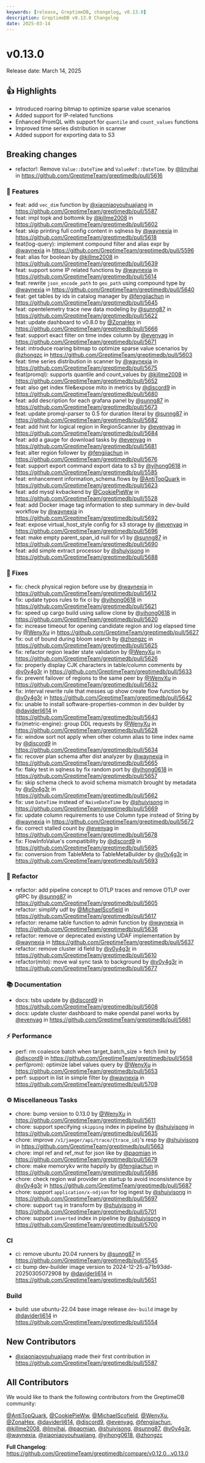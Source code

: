 ```yaml
---
keywords: [release, GreptimeDB, changelog, v0.13.0]
description: GreptimeDB v0.13.0 Changelog
date: 2025-03-14
---
```


# v0.13.0

Release date: March 14, 2025

## 👍 Highlights

* Introduced roaring bitmap to optimize sparse value scenarios
* Added support for IP-related functions
* Enhanced PromQL with support for `quantile` and `count_values` functions
* Improved time series distribution in scanner
* Added support for exporting data to S3

## Breaking changes

* refactor!: Remove `Value::DateTime` and `ValueRef::DateTime`. by [@linyihai](https://github.com/linyihai) in https://github.com/GreptimeTeam/greptimedb/pull/5616

### 🚀 Features

* feat: add `vec_dim` function by [@xiaoniaoyouhuajiang](https://github.com/xiaoniaoyouhuajiang) in https://github.com/GreptimeTeam/greptimedb/pull/5587
* feat: impl topk and bottomk by [@killme2008](https://github.com/killme2008) in https://github.com/GreptimeTeam/greptimedb/pull/5602
* feat: skip printing full config content in sqlness by [@waynexia](https://github.com/waynexia) in https://github.com/GreptimeTeam/greptimedb/pull/5618
* feat(log-query): implement compound filter and alias expr by [@waynexia](https://github.com/waynexia) in https://github.com/GreptimeTeam/greptimedb/pull/5596
* feat: alias for boolean by [@killme2008](https://github.com/killme2008) in https://github.com/GreptimeTeam/greptimedb/pull/5639
* feat: support some IP related functions by [@waynexia](https://github.com/waynexia) in https://github.com/GreptimeTeam/greptimedb/pull/5614
* feat: rewrite `json_encode_path` to `geo_path` using compound type by [@waynexia](https://github.com/waynexia) in https://github.com/GreptimeTeam/greptimedb/pull/5640
* feat: get tables by ids in catalog manager by [@fengjiachun](https://github.com/fengjiachun) in https://github.com/GreptimeTeam/greptimedb/pull/5645
* feat: opentelemetry trace new data modeling by [@sunng87](https://github.com/sunng87) in https://github.com/GreptimeTeam/greptimedb/pull/5622
* feat: update dashboard to v0.8.0 by [@ZonaHex](https://github.com/ZonaHex) in https://github.com/GreptimeTeam/greptimedb/pull/5666
* feat: support exact filter on time index column by [@evenyag](https://github.com/evenyag) in https://github.com/GreptimeTeam/greptimedb/pull/5671
* feat: introduce roaring bitmap to optimize sparse value scenarios by [@zhongzc](https://github.com/zhongzc) in https://github.com/GreptimeTeam/greptimedb/pull/5603
* feat: time series distribution in scanner by [@waynexia](https://github.com/waynexia) in https://github.com/GreptimeTeam/greptimedb/pull/5675
* feat(promql): supports quantile and count_values by [@killme2008](https://github.com/killme2008) in https://github.com/GreptimeTeam/greptimedb/pull/5652
* feat: also get index file&expose mito in metrics by [@discord9](https://github.com/discord9) in https://github.com/GreptimeTeam/greptimedb/pull/5680
* feat: add description for each grafana panel by [@sunng87](https://github.com/sunng87) in https://github.com/GreptimeTeam/greptimedb/pull/5673
* feat: update promql-parser to 0.5 for duration literal by [@sunng87](https://github.com/sunng87) in https://github.com/GreptimeTeam/greptimedb/pull/5682
* feat: add hint for logical region in RegionScanner by [@evenyag](https://github.com/evenyag) in https://github.com/GreptimeTeam/greptimedb/pull/5684
* feat: add a gauge for download tasks by [@evenyag](https://github.com/evenyag) in https://github.com/GreptimeTeam/greptimedb/pull/5681
* feat: alter region follower by [@fengjiachun](https://github.com/fengjiachun) in https://github.com/GreptimeTeam/greptimedb/pull/5676
* feat: support export command export data to s3 by [@yihong0618](https://github.com/yihong0618) in https://github.com/GreptimeTeam/greptimedb/pull/5585
* feat: enhancement information_schema.flows by [@AntiTopQuark](https://github.com/AntiTopQuark) in https://github.com/GreptimeTeam/greptimedb/pull/5623
* feat: add mysql kvbackend by [@CookiePieWw](https://github.com/CookiePieWw) in https://github.com/GreptimeTeam/greptimedb/pull/5528
* feat: add Docker image tag information to step summary in dev-build workflow by [@waynexia](https://github.com/waynexia) in https://github.com/GreptimeTeam/greptimedb/pull/5692
* feat: expose virtual_host_style config for s3 storage by [@evenyag](https://github.com/evenyag) in https://github.com/GreptimeTeam/greptimedb/pull/5696
* feat: make empty parent_span_id null for v1 by [@sunng87](https://github.com/sunng87) in https://github.com/GreptimeTeam/greptimedb/pull/5690
* feat: add simple extract processor by [@shuiyisong](https://github.com/shuiyisong) in https://github.com/GreptimeTeam/greptimedb/pull/5688

### 🐛 Fixes

* fix: check physical region before use by [@waynexia](https://github.com/waynexia) in https://github.com/GreptimeTeam/greptimedb/pull/5612
* fix: update typos rules to fix ci by [@yihong0618](https://github.com/yihong0618) in https://github.com/GreptimeTeam/greptimedb/pull/5621
* fix: speed up cargo build using sallow clone by [@yihong0618](https://github.com/yihong0618) in https://github.com/GreptimeTeam/greptimedb/pull/5620
* fix: increase timeout for opening candidate region and log elapsed time by [@WenyXu](https://github.com/WenyXu) in https://github.com/GreptimeTeam/greptimedb/pull/5627
* fix: out of bound during bloom search by [@zhongzc](https://github.com/zhongzc) in https://github.com/GreptimeTeam/greptimedb/pull/5625
* fix: refactor region leader state validation by [@WenyXu](https://github.com/WenyXu) in https://github.com/GreptimeTeam/greptimedb/pull/5626
* fix: properly display CJK characters in table/column comments by [@v0y4g3r](https://github.com/v0y4g3r) in https://github.com/GreptimeTeam/greptimedb/pull/5633
* fix: prevent failover of regions to the same peer by [@WenyXu](https://github.com/WenyXu) in https://github.com/GreptimeTeam/greptimedb/pull/5632
* fix: interval rewrite rule that messes up show create flow function by [@v0y4g3r](https://github.com/v0y4g3r) in https://github.com/GreptimeTeam/greptimedb/pull/5642
* fix: unable to install software-properties-common in dev builder by [@daviderli614](https://github.com/daviderli614) in https://github.com/GreptimeTeam/greptimedb/pull/5643
* fix(metric-engine): group DDL requests by [@WenyXu](https://github.com/WenyXu) in https://github.com/GreptimeTeam/greptimedb/pull/5628
* fix: window sort not apply when other column alias to time index name by [@discord9](https://github.com/discord9) in https://github.com/GreptimeTeam/greptimedb/pull/5634
* fix: recover plan schema after dist analyzer by [@waynexia](https://github.com/waynexia) in https://github.com/GreptimeTeam/greptimedb/pull/5665
* fix: flaky test in sqlness by fix random port by [@yihong0618](https://github.com/yihong0618) in https://github.com/GreptimeTeam/greptimedb/pull/5657
* fix: skip schema check to avoid schema mismatch brought by metadata by [@v0y4g3r](https://github.com/v0y4g3r) in https://github.com/GreptimeTeam/greptimedb/pull/5662
* fix: use `DateTime` instead of `NaiveDateTime` by [@shuiyisong](https://github.com/shuiyisong) in https://github.com/GreptimeTeam/greptimedb/pull/5669
* fix: update column requirements to use Column type instead of String by [@waynexia](https://github.com/waynexia) in https://github.com/GreptimeTeam/greptimedb/pull/5672
* fix: correct stalled count by [@evenyag](https://github.com/evenyag) in https://github.com/GreptimeTeam/greptimedb/pull/5678
* fix: FlowInfoValue's compatibility by [@discord9](https://github.com/discord9) in https://github.com/GreptimeTeam/greptimedb/pull/5695
* fix: conversion from TableMeta to TableMetaBuilder by [@v0y4g3r](https://github.com/v0y4g3r) in https://github.com/GreptimeTeam/greptimedb/pull/5693

### 🚜 Refactor

* refactor: add pipeline concept to OTLP traces and remove OTLP over gRPC by [@sunng87](https://github.com/sunng87) in https://github.com/GreptimeTeam/greptimedb/pull/5605
* refactor: simplify udf by [@MichaelScofield](https://github.com/MichaelScofield) in https://github.com/GreptimeTeam/greptimedb/pull/5617
* refactor: rename table function to admin function by [@waynexia](https://github.com/waynexia) in https://github.com/GreptimeTeam/greptimedb/pull/5636
* refactor: remove or deprecated existing UDAF implementation by [@waynexia](https://github.com/waynexia) in https://github.com/GreptimeTeam/greptimedb/pull/5637
* refactor: remove cluster id field by [@v0y4g3r](https://github.com/v0y4g3r) in https://github.com/GreptimeTeam/greptimedb/pull/5610
* refactor(mito): move wal sync task to background by [@v0y4g3r](https://github.com/v0y4g3r) in https://github.com/GreptimeTeam/greptimedb/pull/5677

### 📚 Documentation

* docs: tsbs update by [@discord9](https://github.com/discord9) in https://github.com/GreptimeTeam/greptimedb/pull/5608
* docs: update cluster dashboard to make opendal panel works by [@evenyag](https://github.com/evenyag) in https://github.com/GreptimeTeam/greptimedb/pull/5661

### ⚡ Performance

* perf: rm coalesce batch when target_batch_size > fetch limit by [@discord9](https://github.com/discord9) in https://github.com/GreptimeTeam/greptimedb/pull/5658
* perf(prom): optimize label values query by [@WenyXu](https://github.com/WenyXu) in https://github.com/GreptimeTeam/greptimedb/pull/5653
* perf: support in list in simple filter by [@waynexia](https://github.com/waynexia) in https://github.com/GreptimeTeam/greptimedb/pull/5709

### ⚙️ Miscellaneous Tasks

* chore: bump version to 0.13.0 by [@WenyXu](https://github.com/WenyXu) in https://github.com/GreptimeTeam/greptimedb/pull/5611
* chore: support specifying `skipping` index in pipeline by [@shuiyisong](https://github.com/shuiyisong) in https://github.com/GreptimeTeam/greptimedb/pull/5635
* chore: improve `/v1/jaeger/api/trace/{trace_id}`'s resp by [@shuiyisong](https://github.com/shuiyisong) in https://github.com/GreptimeTeam/greptimedb/pull/5663
* chore: impl ref and ref_mut for json like by [@paomian](https://github.com/paomian) in https://github.com/GreptimeTeam/greptimedb/pull/5679
* chore: make memorykv write happily by [@fengjiachun](https://github.com/fengjiachun) in https://github.com/GreptimeTeam/greptimedb/pull/5686
* chore: check region wal provider on startup to avoid inconsistence by [@v0y4g3r](https://github.com/v0y4g3r) in https://github.com/GreptimeTeam/greptimedb/pull/5687
* chore: support `application/x-ndjson` for log ingest by [@shuiyisong](https://github.com/shuiyisong) in https://github.com/GreptimeTeam/greptimedb/pull/5697
* chore: support `tag` in transform by [@shuiyisong](https://github.com/shuiyisong) in https://github.com/GreptimeTeam/greptimedb/pull/5701
* chore: support `inverted` index in pipeline by [@shuiyisong](https://github.com/shuiyisong) in https://github.com/GreptimeTeam/greptimedb/pull/5700

### CI

* ci: remove ubuntu 20.04 runners by [@sunng87](https://github.com/sunng87) in https://github.com/GreptimeTeam/greptimedb/pull/5545
* ci: bump dev-builder image version to 2024-12-25-a71b93dd-20250305072908 by [@daviderli614](https://github.com/daviderli614) in https://github.com/GreptimeTeam/greptimedb/pull/5651

### Build

* build: use ubuntu-22.04 base image release `dev-build` image by [@daviderli614](https://github.com/daviderli614) in https://github.com/GreptimeTeam/greptimedb/pull/5554

## New Contributors

* [@xiaoniaoyouhuajiang](https://github.com/xiaoniaoyouhuajiang) made their first contribution in https://github.com/GreptimeTeam/greptimedb/pull/5587

## All Contributors

We would like to thank the following contributors from the GreptimeDB community:

[@AntiTopQuark](https://github.com/AntiTopQuark), [@CookiePieWw](https://github.com/CookiePieWw), [@MichaelScofield](https://github.com/MichaelScofield), [@WenyXu](https://github.com/WenyXu), [@ZonaHex](https://github.com/ZonaHex), [@daviderli614](https://github.com/daviderli614), [@discord9](https://github.com/discord9), [@evenyag](https://github.com/evenyag), [@fengjiachun](https://github.com/fengjiachun), [@killme2008](https://github.com/killme2008), [@linyihai](https://github.com/linyihai), [@paomian](https://github.com/paomian), [@shuiyisong](https://github.com/shuiyisong), [@sunng87](https://github.com/sunng87), [@v0y4g3r](https://github.com/v0y4g3r), [@waynexia](https://github.com/waynexia), [@xiaoniaoyouhuajiang](https://github.com/xiaoniaoyouhuajiang), [@yihong0618](https://github.com/yihong0618), [@zhongzc](https://github.com/zhongzc)

**Full Changelog**: https://github.com/GreptimeTeam/greptimedb/compare/v0.12.0...v0.13.0
